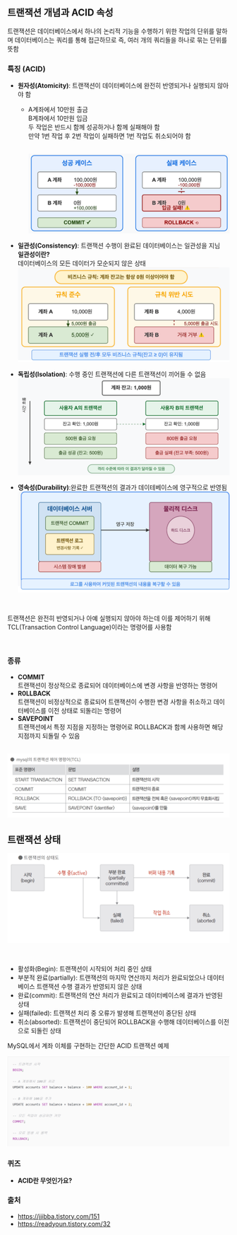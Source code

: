 ## 트랜잭션 개념과 ACID 속성

트랜잭션은 데이터베이스에서 하나의 논리적 기능을 수행하기 위한 작업의 단위를 말하며 데이터베이스는 쿼리를 통해 접근하므로 즉, 여러 개의 쿼리들을
하나로 묶는 단위를 뜻함<br>

### 특징 (ACID)<br>

- **원자성(Atomicity)**: 트랜잭션이 데이터베이스에 완전히 반영되거나 실행되지 않아야 함<br>

  - A계좌에서 10만원 출금<br>
    B계좌에서 10만원 입금<br>
    두 작업은 반드시 함께 성공하거나 함께 실패해야 함<br>
    만약 1번 작업 후 2번 작업이 실패하면 1번 작업도 취소되어야 함<br>
    <br>

    ![그림 1](./img/03_db_transaction_and_acid/3.png)

- **일관성(Consistency)**: 트랜잭션 수행이 완료된 데이터베이스는 일관성을
  지님<br>
  **일관성이란?**<br>
  데이터베이스의 모든 데이터가 모순되지 않은 상태<br>
  ![그림 2](./img/03_db_transaction_and_acid/4.png)

- **독립성(Isolation)**: 수행 중인 트랜잭션에 다른 트랜잭션이 끼어들 수 없음<br>
  ![그림 3](./img/03_db_transaction_and_acid/5.png)
- **영속성(Durability)**:완료한 트랜잭션의 결과가 데이테베이스에 영구적으로 반영됨<br>
  ![그림 3](./img/03_db_transaction_and_acid/6.png)

  <br>

트랜잭션은 완전히 반영되거나 아예 실행되지 않아야 하는데
이를 제어하기 위해 TCL(Transaction Control Language)이라는 명령어를 사용함<br>

  <br>

### 종류<br>

- **COMMIT**<br>
  트랜잭션이 정상적으로 종료되어 데이터베이스에 변경 사항을 반영하는 명령어<br>
- **R0LLBACK**<BR>
  트랜잭션이 비정상적으로 종료되어 트랜잭션이 수행한 변경 사항을 취소하고 데이터베이스를 이전 상태로 되돌리는 명령어<BR>
- **SAVEPOINT**<BR>
  트랜잭션에서 특정 지점을 지정하는 명령어로 ROLLBACK과 함께 사용하면 해당 지점까지 되돌릴 수 있음<BR>
  <br>

![그림 1. Case 1](./img/03_db_transaction_and_acid/1.png)

## 트랜잭션 상태<BR>

![그림 1. Case 1](./img/03_db_transaction_and_acid/2.png)

  <br>

- 활성화(Begin): 트랜잭션이 시작되어 처리 중인 상태<br>
- 부분적 완료(partially): 트랜잭션의 마지막 연산까지 처리가 완료되었으나 데이터베이스 트랜잭션 수행 결과가 반영되지 않은 상태<br>
- 완료(commit): 트랜잭션의 연산 처리가 완료되고 데이터베이스에 결과가 반영된 상태<br>
- 실패(failed): 트랜잭션 처리 중 오류가 발생해 트랜잭션이 중단된 상태<br>
- 취소(absorted): 트랜잭션이 중단되어 ROLLBACK을 수행해 데이터베이스를 이전으로 되돌린 상태<br>

MySQL에서 계좌 이체를 구현하는 간단한 ACID 트랜잭션 예제<br>

![그림 1. Case 1](./img/03_db_transaction_and_acid/7.png)<br>

### 퀴즈<BR>

- **ACID란 무엇인가요?**

### 출처<BR>

- https://jjibba.tistory.com/151<br>
- https://readyoun.tistory.com/32
